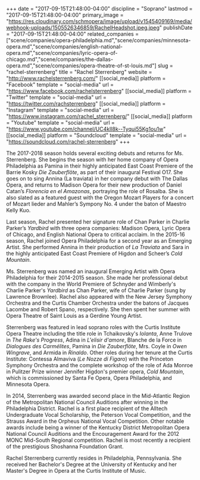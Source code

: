 +++
date = "2017-09-15T21:48:00-04:00"
discipline = "Soprano"
lastmod = "2017-09-15T21:48:00-04:00"
primary_image = "https://res.cloudinary.com/schmopera/image/upload/v1545409169/media/webhook-uploads/1505526346859/RachelHeadshot.jpeg.jpeg"
publishDate = "2017-09-15T21:48:00-04:00"
related_companies = ["scene/companies/opera-philadelphia.md","scene/companies/minnesota-opera.md","scene/companies/english-national-opera.md","scene/companies/lyric-opera-of-chicago.md","scene/companies/the-dallas-opera.md","scene/companies/opera-theatre-of-st-louis.md"]
slug = "rachel-sterrenberg"
title = "Rachel Sterrenberg"
website = "http://www.rachelsterrenberg.com/"
[[social_media]]
platform = "Facebook"
template = "social-media"
url = "https://www.facebook.com/rachelsterrenberg"
[[social_media]]
platform = "Twitter"
template = "social-media"
url = "https://twitter.com/rachsterrenberg"
[[social_media]]
platform = "Instagram"
template = "social-media"
url = "https://www.instagram.com/rachel_sterrenberg/"
[[social_media]]
platform = "Youtube"
template = "social-media"
url = "https://www.youtube.com/channel/UC4klI8k--Tyqui55Kg1ou1w"
[[social_media]]
platform = "Soundcloud"
template = "social-media"
url = "https://soundcloud.com/rachel-sterrenberg"
+++

The 2017-2018 season holds several exciting debuts and returns for Ms. Sterrenberg. She begins the season with her home company of Opera Philadelphia as Pamina in their highly anticipated East Coast Premiere of the Barrie Kosky *Die Zauberflöte*, as part of their inaugural Festival O17. She goes on to sing Annina (La traviata) in her company debut with The Dallas Opera, and returns to Madison Opera for their new production of Daniel Catan’s *Florencia en el Amazonas*, portraying the role of Rosalba. She is also slated as a featured guest with the Oregon Mozart Players for a concert of Mozart lieder and Mahler’s Sympony No. 4 under the baton of Maestro Kelly Kuo.

Last season, Rachel presented her signature role of Chan Parker in Charlie Parker’s *Yardbird* with three opera companies: Madison Opera, Lyric Opera of Chicago, and English National Opera to critical acclaim. In the 2015-16 season, Rachel joined Opera Philadelphia for a second year as an Emerging Artist. She performed Annina in their production of *La Traviata* and Sara in the highly anticipated East Coast Premiere of Higdon and Scheer’s *Cold Mountain*. 

Ms. Sterrenberg was named an inaugural Emerging Artist with Opera Philadelphia for their 2014-2015 season. She made her professional debut with the company in the World Premiere of Schnyder and Wimberly's Charlie Parker's *Yardbird* as Chan Parker, wife of Charlie Parker (sung by Lawrence Brownlee). Rachel also appeared with the New Jersey Symphony Orchestra and the Curtis Chamber Orchestra under the batons of Jacques Lacombe and Robert Spano, respectively. She then spent her summer with Opera Theatre of Saint Louis as a Gerdine Young Artist.

Sterrenberg was featured in lead soprano roles with the Curtis Institute Opera Theatre including the title role in Tchaikovsky's *Iolanta*, Anne Trulove in *The Rake's Progress*, Adina in *L'elisir d'amore*, Blanche de la Force in *Dialogues des Carmélites*, Pamina in *Die Zauberflöte*, Mrs. Coyle in *Owen Wingrave*, and Armida in *Rinaldo*. Other roles during her tenure at the Curtis Institute: Contessa Almaviva (*Le Nozze di Figaro*) with the Princeton Symphony Orchestra and the complete workshop of the role of Ada Monroe in Pulitzer Prize winner Jennifer Higdon's premier opera, *Cold Mountain*, which is commissioned by Santa Fe Opera, Opera Philadelphia, and Minnesota Opera.

In 2014, Sterrenberg was awarded second place in the Mid-Atlantic Region of the Metropolitan National Council Auditions after winning in the Philadelphia District. Rachel is a first place recipient of the Alltech Undergraduate Vocal Scholarship, the Peterson Vocal Competition, and the Strauss Award in the Orpheus National Vocal Competition. Other notable awards include being a winner of the Kentucky District Metropolitan Opera National Council Auditions and the Encouragement Award for the 2012 MONC Mid-South Regional competition. Rachel is most recently a recipient of the prestigious Shoshanna Foundation Grant.

Rachel Sterrenberg currently resides in Philadelphia, Pennsylvania. She received her Bachelor's Degree at the University of Kentucky and her Master's Degree in Opera at the Curtis Institute of Music. 
